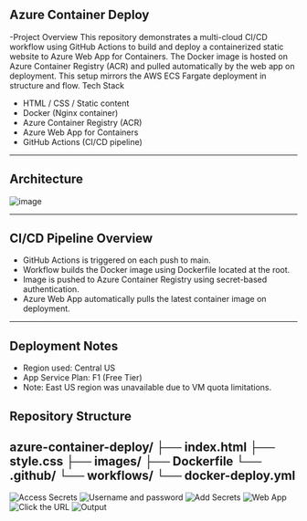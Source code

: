 ## Azure Container Deploy

-Project Overview
This repository demonstrates a multi-cloud CI/CD workflow using GitHub Actions to build and deploy a containerized static website to Azure Web App for Containers. The Docker image is hosted on Azure Container Registry (ACR) and pulled automatically by the web app on deployment. This setup mirrors the AWS ECS Fargate deployment in structure and flow.
Tech Stack
- HTML / CSS / Static content
- Docker (Nginx container)
- Azure Container Registry (ACR)
- Azure Web App for Containers
- GitHub Actions (CI/CD pipeline)
---

## Architecture
![image](https://github.com/user-attachments/assets/390105a7-73ed-4920-bf2b-5a55dfb8d1b1)

---
## CI/CD Pipeline Overview
- GitHub Actions is triggered on each push to main.
- Workflow builds the Docker image using Dockerfile located at the root.
- Image is pushed to Azure Container Registry using secret-based authentication.
- Azure Web App automatically pulls the latest container image on deployment.
  
---

## Deployment Notes
- Region used: Central US
- App Service Plan: F1 (Free Tier)
- Note: East US region was unavailable due to VM quota limitations.

## Repository Structure
azure-container-deploy/
├── index.html
├── style.css
├── images/
├── Dockerfile
└── .github/
    └── workflows/
        └── docker-deploy.yml
---

![Access Secrets](https://github.com/user-attachments/assets/9063db54-6c4b-4d1a-8e40-eb25a42528b0)
![Username and password](https://github.com/user-attachments/assets/c273849d-3a1b-4204-a954-cba4daf99a28)
![Add Secrets](https://github.com/user-attachments/assets/52609f57-d4e2-4532-924b-6d52e2b5e590)
![Web App](https://github.com/user-attachments/assets/c60616c9-1f95-4181-99fb-187f2dce5b27)
![Click the URL](https://github.com/user-attachments/assets/510f4d3f-0a67-4bb8-8fb2-b7592f2b625e)
![Output](https://github.com/user-attachments/assets/d2ff7d04-29b7-4f03-be9f-b81268c06d15)







